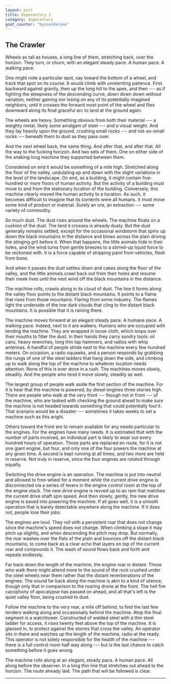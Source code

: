 ```yaml
---
layout: post
title: Dopecentury I
category: dopecentury
goat_counter: "bysoundalone" 
---
```


## The Crawler

Wheels as tall as houses, a long line of them, stretching back, over the horizon. They turn, or churn, with an elegant steady pace. A human pace. A walking pace. 

One might note a particular spot, say toward the bottom of a wheel, and track that spot on its course. It would climb with unrelenting patience. First backward against gravity, then up the long hill to the apex, and then --- as if fighting the steepness of the descending curve, down down down without variation, neither gaining nor losing on any of its potentially imagined neighbors, until it crosses the forward most point of the wheel and flies downward along its final graceful arc to land at the ground again.

The wheels are heavy. Something obvious from both their material --- a weighty metal, likely some amalgam of steel --- and a visual weight. And they lay heavily upon the ground, crushing small rocks --- and not-so-small rocks --- beneath them to dust as they pass over.

And the next wheel back, the same thing. And after that, and after that. All the way to the fucking horizon. And two sets of them. One on either side of the snaking long machine they supported between them. 

Considered on end it would be something of a mile high. Stretched along the floor of the valley, undulating up and down with the slight variations in the level of the landscape. On end, as a building, it might contain five-hundred or more floors of human activity. But the activity of a building must move to and from the stationary location of the building. Conversely, this machine clearly moved the human activity to a location. As such, it becomes difficult to imagine that its contents were all humans. It must move some kind of product or material. Surely an ore, an extraction --- some variety of commodity.

So much dust. The dust rises around the wheels. The machine floats on a cushion of the dust. The land it crosses is already dusty. But the dust generally remains settled, except for the occasional windstorm that spins up down the black mountains in the distance and blows across the plain driving the stinging grit before it. When that happens, the little animals hide in their holes, and the wind turns from gentle breezes to a stirred-up liquid force to be reckoned with. It is a force capable of stripping paint from vehicles, flesh from bone.

And when it passes the dust settles down and cakes along the floor of the valley, and the little animals crawl back out from their holes and resume their meek lives until the next wind off the black mountains in the distance.

The machine rolls, crawls along in its cloud of dust. The line it forms along the valley floor points to the distant black mountains. It points to a flame that rises from those mountains. Flaring from some industry. The flames light the underside of the low dark clouds that cling to the distant black mountains. It is possible that it is raining there.

[//]: # (I like the repetition here. This feels like a direct influence of Dopesmoker.)

The machine moves forward at an elegant steady pace. A humane pace. A walking pace. Indeed, next to it are walkers. Humans who are occupied with tending the machine. They are wrapped in loose cloth, which loops over their mouths to filter the dust. In their hands they carry sundry tools: oil cans, heavy wrenches, long thin tap hammers, and radios with whip antennas. A handful of people stride next to the machine every few hundred meters. On occasion, a radio squawks, and a person responds by grabbing the rungs of one of the steel ladders that hang down the side, and climbing up to walk along the top of the machine to whatever location needs attention. None of this is ever done in a rush. The machines moves slowly, steadily. And the people who tend it move slowly, steadily as well.

The largest group of people walk aside the first section of the machine. For it is hear that the machine is powered, by diesel engines three stories high. There are people who walk at the very front --- though not _in_ front --- of the machine, who are tasked with checking the ground ahead to make sure the machine is not headed towards something that could potentially foul it. That scenario would be a disaster --- sometimes it takes weeks to set a machine such as this aright.

Others toward the front are to remain available for any needs particular to the engines. For the engines have many needs. It is estimated that with the number of parts involved, an individual part is likely to wear out every hundred hours of operation. Those parts are replaced en route, for it is not one giant engine, but four, and only one of the four powers the machine at any given time. A second is kept running at all times, and two more are held in reserve. Not truly in reserve, since the four engines are rotated through equally.

Switching the drive engine is an operation. The machine is put into neutral and allowed to free-wheel for a moment while the current drive engine is disconnected via a series of levers in the engine control room at the top of the engine stack. The new drive engine is revved up to an rpm that matches the current drive shaft spin speed. And then slowly, gently, the new drive engine is eased into powering the machine. If all goes well, it is a smooth operation that is barely detectable anywhere along the machine. If it does not, people lose their jobs.

The engines are loud. They roll with a persistent roar that does not change since the machine's speed does not change. When climbing a slope it may pitch up slightly, and when descending the pitch may drop. But normally, the roar washes over the flats of the plain and bounces off the distant black mountains, to come back as a clear echo that layers on top of the current roar and compounds it. The wash of sound flows back and forth and repeats endlessly.

Far back down the length of the machine, the engine roar is distant. Those who walk there might attend more to the sound of the rock crushed under the steel wheels near them rather that the distant reverberations of the engines. The sound far back along the machine is akin to a kind of silence, though only that in comparison to the roaring drone at the front. The hell fire cacophony of apocalypse has passed on ahead, and all that's left is the quiet valley floor, being crushed to dust.

Follow the machine to the very rear, a mile off behind, to find the last few tenders walking along and occasionally behind the machine. Atop the final segment is a watchtower. Constructed of welded steel with a thin steel ladder for access, it rises twenty feet above the top of the machine. It is glassed in, to protect against the storms that cross the valley. An operator sits in there and watches up the length of the machine, radio at the ready. This operator is not solely responsible for the health of the machine --- there is a full control room half way along --- but is the last chance to catch something before it goes wrong.

The machine rolls along at an elegant, steady pace. A human pace. All along before the observer. In a long thin line that stretches out ahead to the horizon. The route already laid. The path that will be followed is clear.

----------------------------------------


